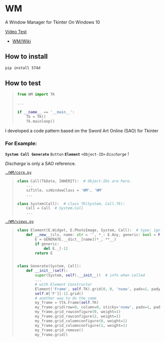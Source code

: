 # WM
A Window Manager for Tkinter On Windows 10

[Video Test](https://user-images.githubusercontent.com/73524758/200260996-18de1043-4b5f-4f9c-b3ee-6e27d1903594.mp4)
* [WM/Wiki](https://github.com/XxFULLDLCxX/WM/wiki)

## How to install
```Bash
pip install 574d
```

## How to test
> ```Python
> from WM import TK
>
> ...
>
> if __name__ == '__main__':
>     Tk = TK()
>     Tk.mainloop()
> ```

I developed a code pattern based on the Sword Art Online (SAO) for Tkinter

###  For Example:

**`System Call Generate`** `Button` **`Element`** `<Object-ID>` _`Discharge`_ !

_Discharge_ is only a SAO reference.

[`./WM/core.py`](./WM/core.py)
> ```Python
> class Call(TkData, INHERIT):  # Object-IDs are here.
>     ...
>     szTitle, szWindowClass = 'WM', 'WM'
>     ...
>
> class System(Call):  # class TK(System, Call.Tk): 
>     Call = Call  # System.Call
>     ...
> ```

 [`./WM/views.py`](./WM/views.py)
> ```python
> class Element(E.Widget, E.PhotoImage, System, Call):  # type: ignore
>     def __new__(cls, name: str = '', *_: E.Any, generic: bool = False, **__: E.Any):
>         E = GENERATE.__dict__[name](*_, **__)
>         if generic:
>             del E._[-1]
>         return E
>
>
> class Generate(System, Call):
>     def __init__(self):
>         super(System, self).__init__()  # info when called
>         ...
>         # with Element Constructor
>         Element('Frame', self.TK).grid(0, 0, 'nsew', padx=1, pady=1)({0: (1, 1), 1: (0, 1), 2: (1, 0)}).grid_remove()
>         self.W['F'][-1].grid()
>         # another way to do the same
>         my_frame = ttk.Frame(self.TK)
>         my_frame.grid(row=0, column=0, sticky='nsew', padx=1, pady=1)
>         my_frame.grid_rowconfigure(0, weight=1)
>         my_frame.grid_rowconfigure(2, weight=1)
>         my_frame.grid_columnconfigure(0, weight=1)
>         my_frame.grid_columnconfigure(1, weight=1)
>         my_frame.grid_remove()
>         my_frame.grid()
> ```




